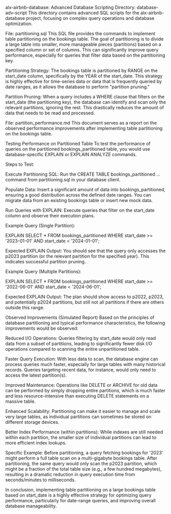 alx-airbnb-database: Advanced Database Scripting
Directory: database-adv-script
This directory contains advanced SQL scripts for the alx-airbnb-database project, focusing on complex query operations and database optimization.

File: partitioning.sql
This SQL file provides the commands to implement table partitioning on the bookings table. The goal of partitioning is to divide a large table into smaller, more manageable pieces (partitions) based on a specified column or set of columns. This can significantly improve query performance, especially for queries that filter data based on the partitioning key.

Partitioning Strategy:
The bookings table is partitioned by RANGE on the start_date column, specifically by the YEAR of the start_date. This strategy is highly effective for time-series data or data that is frequently queried by date ranges, as it allows the database to perform "partition pruning."

Partition Pruning: When a query includes a WHERE clause that filters on the start_date (the partitioning key), the database can identify and scan only the relevant partitions, ignoring the rest. This drastically reduces the amount of data that needs to be read and processed.

File: partition_performance.md
This document serves as a report on the observed performance improvements after implementing table partitioning on the bookings table.

Testing Performance on Partitioned Table
To test the performance of queries on the partitioned bookings_partitioned table, you would use database-specific EXPLAIN or EXPLAIN ANALYZE commands.

Steps to Test:

Execute Partitioning SQL: Run the CREATE TABLE bookings_partitioned ... command from partitioning.sql in your database client.

Populate Data: Insert a significant amount of data into bookings_partitioned, ensuring a good distribution across the defined date ranges. You can migrate data from an existing bookings table or insert new mock data.

Run Queries with EXPLAIN: Execute queries that filter on the start_date column and observe their execution plans.

Example Query (Single Partition):

EXPLAIN SELECT *
FROM bookings_partitioned
WHERE start_date >= '2023-01-01' AND start_date < '2024-01-01';

Expected EXPLAIN Output: You should see that the query only accesses the p2023 partition (or the relevant partition for the specified year). This indicates successful partition pruning.

Example Query (Multiple Partitions):

EXPLAIN SELECT *
FROM bookings_partitioned
WHERE start_date >= '2022-06-01' AND start_date < '2024-06-01';

Expected EXPLAIN Output: The plan should show access to p2022, p2023, and potentially p2024 partitions, but still not all partitions if there are others outside this range.

Observed Improvements (Simulated Report)
Based on the principles of database partitioning and typical performance characteristics, the following improvements would be observed:

Reduced I/O Operations: Queries filtering by start_date would only read data from a subset of partitions, leading to significantly fewer disk I/O operations compared to scanning the entire unpartitioned table.

Faster Query Execution: With less data to scan, the database engine can process queries much faster, especially for large tables with many historical records. Queries targeting recent data, for instance, would only need to access the latest partition(s).

Improved Maintenance: Operations like DELETE or ARCHIVE for old data can be performed by simply dropping entire partitions, which is much faster and less resource-intensive than executing DELETE statements on a massive table.

Enhanced Scalability: Partitioning can make it easier to manage and scale very large tables, as individual partitions can sometimes be stored on different storage devices.

Better Index Performance (within partitions): While indexes are still needed within each partition, the smaller size of individual partitions can lead to more efficient index lookups.

Specific Example:
Before partitioning, a query fetching bookings for '2023' might perform a full table scan on a multi-gigabyte bookings table. After partitioning, the same query would only scan the p2023 partition, which might be a fraction of the total table size (e.g., a few hundred megabytes), resulting in a dramatic reduction in query execution time from seconds/minutes to milliseconds.

In conclusion, implementing table partitioning on a large bookings table based on start_date is a highly effective strategy for optimizing query performance, particularly for date-range queries, and improving overall database manageability.
